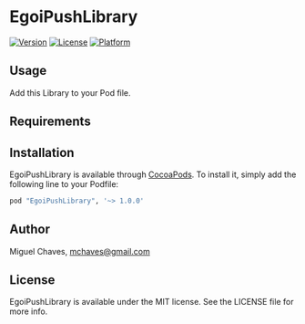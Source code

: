 # EgoiPushLibrary

[![Version](https://img.shields.io/cocoapods/v/EgoiPushLibrary.svg?style=flat)](http://cocoapods.org/pods/EgoiPushLibrary)
[![License](https://img.shields.io/cocoapods/l/EgoiPushLibrary.svg?style=flat)](http://cocoapods.org/pods/EgoiPushLibrary)
[![Platform](https://img.shields.io/cocoapods/p/EgoiPushLibrary.svg?style=flat)](http://cocoapods.org/pods/EgoiPushLibrary)

## Usage

Add this Library to your Pod file.

## Requirements

## Installation

EgoiPushLibrary is available through [CocoaPods](http://cocoapods.org). To install
it, simply add the following line to your Podfile:

```ruby
pod "EgoiPushLibrary", '~> 1.0.0'
```

## Author

Miguel Chaves, mchaves@gmail.com

## License

EgoiPushLibrary is available under the MIT license. See the LICENSE file for more info.
